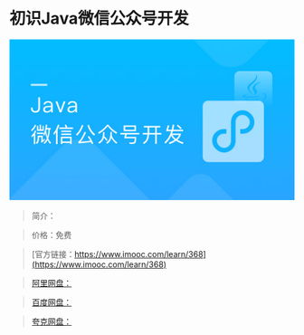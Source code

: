 # 初识Java微信公众号开发

![img](../../assets/5fe442e50001f6e705400304.jpg)

> 简介：

> 价格：免费

> [官方链接：https://www.imooc.com/learn/368](https://www.imooc.com/learn/368)

> [阿里网盘：]()

> [百度网盘：]()

> [夸克网盘：]()
